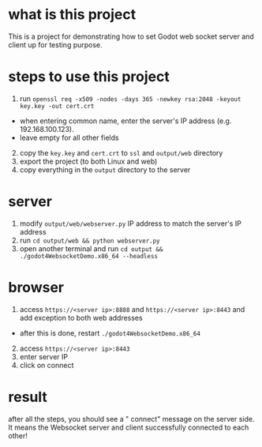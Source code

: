 # what is this project

This is a project for demonstrating how to set Godot web socket server and client up for testing purpose.

# steps to use this project

1. run `openssl req -x509 -nodes -days 365 -newkey rsa:2048 -keyout key.key -out cert.crt`
* when entering common name, enter the server's IP address (e.g. 192.168.100.123).
* leave empty for all other fields
2. copy the `key.key` and `cert.crt` to `ssl` and `output/web` directory
3. export the project (to both Linux and web)
4. copy everything in the `output` directory to the server

# server

1. modify `output/web/webserver.py` IP address to match the server's IP address
2. run `cd output/web && python webserver.py`
3. open another terminal and run `cd output && ./godot4WebsocketDemo.x86_64 --headless`

# browser

1. access `https://<server ip>:8888` and `https://<server ip>:8443` and add exception to both web addresses
* after this is done, restart `./godot4WebsocketDemo.x86_64`
2. access `https://<server ip>:8443`
3. enter server IP
4. click on connect

# result

after all the steps, you should see a "<connection ID> connect" message on the server side. It means the Websocket server and client successfully connected to each other!
